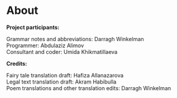 # About

**Project participants:**   

Grammar notes and abbreviations: Darragh Winkelman    
Programmer: Abdulaziz Alimov   
Consultant and coder: Umida Khikmatillaeva 

**Credits:**    

Fairy tale translation draft: Hafiza Allanazarova   
Legal text translation draft: Akram Habibulla  
Poem translations and other translation edits: Darragh Winkelman
